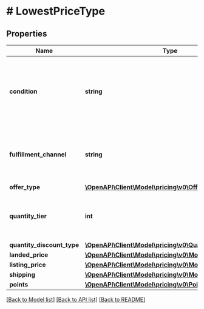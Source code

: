 # # LowestPriceType

## Properties

Name | Type | Description | Notes
------------ | ------------- | ------------- | -------------
**condition** | **string** | Indicates the condition of the item. For example: New, Used, Collectible, Refurbished, or Club. |
**fulfillment_channel** | **string** | Indicates whether the item is fulfilled by Amazon or by the seller. |
**offer_type** | [**\OpenAPI\Client\Model\pricing\v0\OfferCustomerType**](OfferCustomerType.md) |  | [optional]
**quantity_tier** | **int** | Indicates at what quantity this price becomes active. | [optional]
**quantity_discount_type** | [**\OpenAPI\Client\Model\pricing\v0\QuantityDiscountType**](QuantityDiscountType.md) |  | [optional]
**landed_price** | [**\OpenAPI\Client\Model\pricing\v0\MoneyType**](MoneyType.md) |  | [optional]
**listing_price** | [**\OpenAPI\Client\Model\pricing\v0\MoneyType**](MoneyType.md) |  |
**shipping** | [**\OpenAPI\Client\Model\pricing\v0\MoneyType**](MoneyType.md) |  | [optional]
**points** | [**\OpenAPI\Client\Model\pricing\v0\Points**](Points.md) |  | [optional]

[[Back to Model list]](../../README.md#models) [[Back to API list]](../../README.md#endpoints) [[Back to README]](../../README.md)
